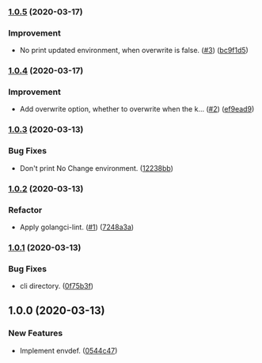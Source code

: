 ### [1.0.5](https://github.com/locona/envdef/compare/v1.0.4...v1.0.5) (2020-03-17)


### Improvement

* No print updated environment, when overwrite is false. ([#3](https://github.com/locona/envdef/issues/3)) ([bc9f1d5](https://github.com/locona/envdef/commit/bc9f1d564c67067f4ed5f64354e8a1763c49fa01))

### [1.0.4](https://github.com/locona/envdef/compare/v1.0.3...v1.0.4) (2020-03-17)


### Improvement

* Add overwrite option, whether to overwrite when the k… ([#2](https://github.com/locona/envdef/issues/2)) ([ef9ead9](https://github.com/locona/envdef/commit/ef9ead926a8f06b2d1ed11392b971a61bd10152a))

### [1.0.3](https://github.com/locona/envdef/compare/v1.0.2...v1.0.3) (2020-03-13)


### Bug Fixes

* Don't print No Change environment. ([12238bb](https://github.com/locona/envdef/commit/12238bbd3d54a1c58233e986d102de5772bd0ad5))

### [1.0.2](https://github.com/locona/envdef/compare/v1.0.1...v1.0.2) (2020-03-13)


### Refactor

* Apply golangci-lint. ([#1](https://github.com/locona/envdef/issues/1)) ([7248a3a](https://github.com/locona/envdef/commit/7248a3a6b4866010b194f41d2b25c7f91d251dc0))

### [1.0.1](https://github.com/locona/envdef/compare/v1.0.0...v1.0.1) (2020-03-13)


### Bug Fixes

* cli directory. ([0f75b3f](https://github.com/locona/envdef/commit/0f75b3f7e1a6394dbaec54bf82ebc004c3b15f2c))

## 1.0.0 (2020-03-13)


### New Features

* Implement envdef. ([0544c47](https://github.com/locona/envdef/commit/0544c47f8a3f3d07c73bd1219e68ae73c6e1efee))

